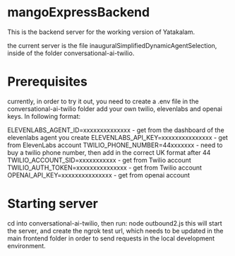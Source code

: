 # mangoExpressBackend


This is the backend server for the working version of Yatakalam.

the current server is the file inauguralSimplifiedDynamicAgentSelection, inside of the folder conversational-ai-twilio. 

# Prerequisites 

currently, in order to try it out, you need to create a .env file in the conversational-ai-twilio folder add your own twilio, elevenlabs and openai keys. In following format:

ELEVENLABS_AGENT_ID=xxxxxxxxxxxxxx - get from the dashboard of the elevenlabs agent you create
ELEVENLABS_API_KEY=xxxxxxxxxxxxxxx - get from ElevenLabs account
TWILIO_PHONE_NUMBER=44xxxxxxx - need to buy a twilio phone number, then add in the correct UK format after 44
TWILIO_ACCOUNT_SID=xxxxxxxxxxx - get from Twilio account
TWILIO_AUTH_TOKEN=xxxxxxxxxxxxxxx - get from Twilio account
OPENAI_API_KEY=xxxxxxxxxxxxxxx - get from openai account


# Starting server

cd into conversational-ai-twilio, then run: node outbound2.js
this will start the server, and create the ngrok test url, which needs to be updated in the main frontend folder in order to send requests in the local development environment.

